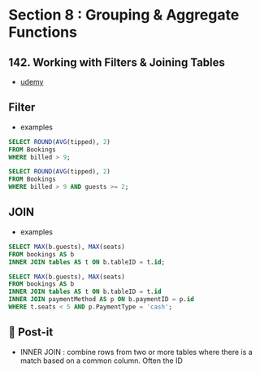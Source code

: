 # Section 8 : Grouping & Aggregate Functions

## 142. Working with Filters & Joining Tables

- [udemy](https://www.udemy.com/course/sql-the-complete-developers-guide-mysql-postgresql/learn/lecture/29224428#overview)

## Filter

- examples

```sql
SELECT ROUND(AVG(tipped), 2)
FROM Bookings
WHERE billed > 9;
```

```sql
SELECT ROUND(AVG(tipped), 2)
FROM Bookings
WHERE billed > 9 AND guests >= 2;
```

## JOIN

- examples

```sql
SELECT MAX(b.guests), MAX(seats)
FROM bookings AS b
INNER JOIN tables AS t ON b.tableID = t.id;
```

```sql
SELECT MAX(b.guests), MAX(seats)
FROM bookings AS b
INNER JOIN tables AS t ON b.tableID = t.id
INNER JOIN paymentMethod AS p ON b.paymentID = p.id
WHERE t.seats < 5 AND p.PaymentType = 'cash';
```

## 📌 Post-it

- INNER JOIN : combine rows from two or more tables where there is a match based on a common column. Often the ID
